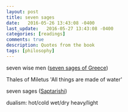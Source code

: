 ```yaml
---
layout: post
title: seven sages
date:   2016-05-26 13:43:08 -0400
last_update:   2016-05-27 13:43:08 -0400
categories: [readings]
comments: true
description: Quotes from the book
tags: [philosophy]
---
```


seven wise men ([seven sages of Greece][greece])


Thales of Miletus 'All things are made of water'

seven sages ([Saptarishi][saptarishi])

dualism: hot/cold wet/dry heavy/light


[greece]: https://en.wikipedia.org/wiki/Seven_Sages_of_Greece
[saptarishi]: https://en.wikipedia.org/wiki/Saptarishi
